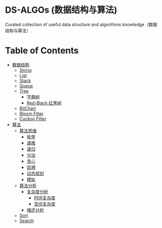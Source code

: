 # DS-ALGOs (数据结构与算法)
Curated collection of useful data structure and algorithms knowledge（数据结构与算法）.

Table of Contents
=================

   * [数据结构](#数据结构)
      * [<a href="DS/String.md">String</a>](#string)
      * [<a href="DS/List.md">List</a>](#list)
      * [<a href="">Stack</a>](#stack)
      * [<a href="DS/Queue.md">Queue</a>](#queue)
      * [<a href="DS/Tree.md">Tree</a>](#tree)
         * [字典树](#字典树)
         * [Red-Black 红黑树](#red-black-红黑树)
      * [<a href="">BitChart</a>](#bitchart)
      * [<a href="DS/Filter/Bloom-Filter/bloom-filter.md">Bloom Filter</a>](#bloom-filter)
      * [<a href="DS/Filter/CuckooFilter.md">Cuckoo Filter</a>](#cuckoo-filter)
   * [算法](#算法)
      * [<a href="AlgosThinking/README.md">算法思维</a>](#算法思维)
         * [枚举](#枚举)
         * [递推](#递推)
         * [递归](#递归)
         * [分治](#分治)
         * [贪心](#贪心)
         * [回溯](#回溯)
         * [动态规划](#动态规划)
         * [模拟](#模拟)
      * [<a href="AlgoAnlysis/README.md">算法分析</a>](#算法分析)
         * [复杂度分析](#复杂度分析)
            * [时间复杂度](#时间复杂度)
            * [空间复杂度](#空间复杂度)
         * [摊还分析](#摊还分析)
      * [<a href="ALGOs/Sort.md">Sort</a>](#sort)
      * [<a href="ALGOs/Search.md">Search</a>](#search)

